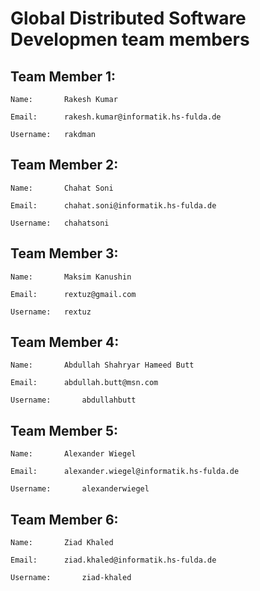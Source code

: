 # Global Distributed Software Developmen team members

## Team Member 1:

	Name: 		Rakesh Kumar

	Email:		rakesh.kumar@informatik.hs-fulda.de

	Username:  	rakdman

## Team Member 2:

	Name: 		Chahat Soni

	Email:		chahat.soni@informatik.hs-fulda.de

	Username:  	chahatsoni

## Team Member 3:

	Name: 		Maksim Kanushin

	Email:		rextuz@gmail.com

	Username:  	rextuz

## Team Member 4:

	Name:		Abdullah Shahryar Hameed Butt

	Email:		abdullah.butt@msn.com

	Username:   	abdullahbutt

## Team Member 5:

	Name: 		Alexander Wiegel

	Email:		alexander.wiegel@informatik.hs-fulda.de

	Username:   	alexanderwiegel

## Team Member 6:

	Name: 		Ziad Khaled

	Email:		ziad.khaled@informatik.hs-fulda.de

	Username:   	ziad-khaled
